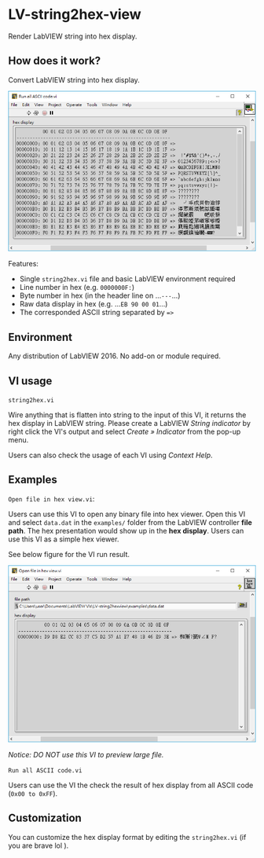 LV-string2hex-view
==

Render LabVIEW string into hex display.

## How does it work?

Convert LabVIEW string into hex display.

![](examples/img-01.png)

Features:

- Single `string2hex.vi` file and basic LabVIEW environment required
- Line number in hex (e.g. `0000000F:`)
- Byte number in hex (in the header line on ...`---`...)
- Raw data display in hex (e.g. ...`EB 90 00 01`...)
- The corresponded ASCII string separated by `=>`

## Environment

Any distribution of LabVIEW 2016. No add-on or module required.

## VI usage

`string2hex.vi`

Wire anything that is flatten into string to the input of this VI, it returns the hex display in LabVIEW string. Please create a LabVIEW *String indicator* by right click the VI's output and select *Create » Indicator* from the pop-up menu.

Users can also check the usage of each VI using *Context Help*.

## Examples

`Open file in hex view.vi`:

Users can use this VI to open any binary file into hex viewer. Open this VI and select `data.dat` in the `examples/` folder from the LabVIEW controller **file path**. The hex presentation would show up in the **hex display**. Users can use this VI as a simple hex viewer.

See below figure for the VI run result.

![](examples/img-00.png)

*Notice: DO NOT use this VI to preview large file.*

`Run all ASCII code.vi`

Users can use the VI the check the result of hex display from all ASCII code (`0x00 to 0xFF`).

## Customization

You can customize the hex display format by editing the `string2hex.vi` (if you are brave lol ).

